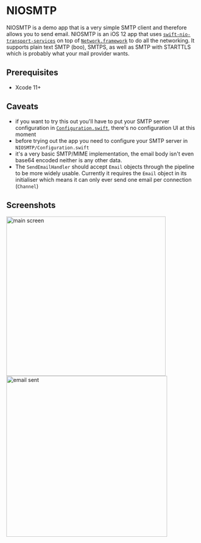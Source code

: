 # NIOSMTP

NIOSMTP is a demo app that is a very simple SMTP client and therefore allows you to send email. NIOSMTP is an iOS 12 app that uses [`swift-nio-transport-services`](https://github.com/apple/swift-nio-transport-services) on top of [`Network.framework`](https://developer.apple.com/documentation/network) to do all the networking. It supports plain text SMTP (boo), SMTPS, as well as SMTP with STARTTLS which is probably what your mail provider wants.

## Prerequisites

- Xcode 11+

## Caveats

- if you want to try this out you'll have to put your SMTP server configuration
  in [`Configuration.swift`](https://github.com/apple/swift-nio-examples/blob/main/NIOSMTP/NIOSMTP/Configuration.swift), there's no configuration UI at this moment
- before trying out the app you need to configure your SMTP server in `NIOSMTP/Configuration.swift`
- it's a very basic SMTP/MIME implementation, the email body isn't even base64 encoded neither is any other data.
- The `SendEmailHandler` should accept `Email` objects through the pipeline to be more widely usable. Currently it requires the `Email` object in its initialiser which means it can only ever send one email per connection (`Channel`)

## Screenshots

<img width="418" alt="main screen" src="https://user-images.githubusercontent.com/624238/45869756-2987da00-bd81-11e8-8a35-732d050eb44a.png">
<img width="422" alt="email sent" src="https://user-images.githubusercontent.com/624238/45869764-2d1b6100-bd81-11e8-8082-d7bc43e0b05b.png">
